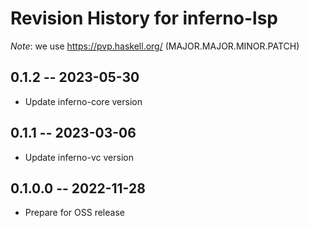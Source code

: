 # Revision History for inferno-lsp
*Note*: we use https://pvp.haskell.org/ (MAJOR.MAJOR.MINOR.PATCH)

## 0.1.2 -- 2023-05-30
* Update inferno-core version

## 0.1.1 -- 2023-03-06
* Update inferno-vc version

## 0.1.0.0 -- 2022-11-28
* Prepare for OSS release
